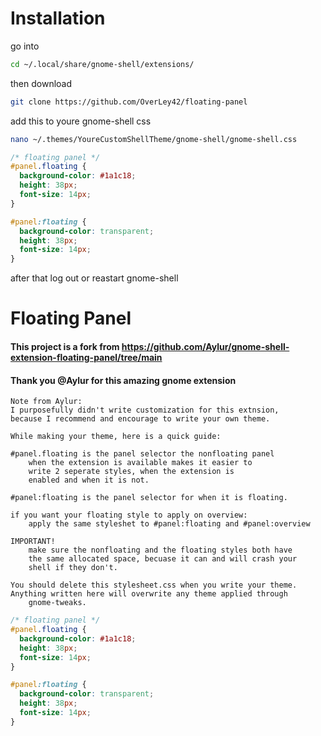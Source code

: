 # Installation
go into
```bash
cd ~/.local/share/gnome-shell/extensions/
```
then download
```bash
git clone https://github.com/OverLey42/floating-panel
```
add this to youre gnome-shell css
```bash
nano ~/.themes/YoureCustomShellTheme/gnome-shell/gnome-shell.css
```
```css
/* floating panel */
#panel.floating {
  background-color: #1a1c18;
  height: 38px;
  font-size: 14px;
}

#panel:floating {
  background-color: transparent;
  height: 38px;
  font-size: 14px;
}
```

after that log out or reastart gnome-shell


# Floating Panel

#### This project is a fork from https://github.com/Aylur/gnome-shell-extension-floating-panel/tree/main

#### Thank you @Aylur for this amazing gnome extension





    Note from Aylur:
    I purposefully didn't write customization for this extnsion,
    because I recommend and encourage to write your own theme.

    While making your theme, here is a quick guide:

    #panel.floating is the panel selector the nonfloating panel
        when the extension is available makes it easier to
        write 2 seperate styles, when the extension is
        enabled and when it is not.

    #panel:floating is the panel selector for when it is floating.

    if you want your floating style to apply on overview:
        apply the same styleshet to #panel:floating and #panel:overview

    IMPORTANT!
        make sure the nonfloating and the floating styles both have
        the same allocated space, becuase it can and will crash your
        shell if they don't.

    You should delete this stylesheet.css when you write your theme.
    Anything written here will overwrite any theme applied through
        gnome-tweaks.

```css
/* floating panel */
#panel.floating {
  background-color: #1a1c18;
  height: 38px;
  font-size: 14px;
}

#panel:floating {
  background-color: transparent;
  height: 38px;
  font-size: 14px;
}
```
